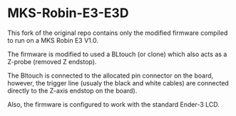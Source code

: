 # MKS-Robin-E3-E3D
This fork of the original repo contains only the modified firmware compiled to run on a MKS Robin E3 V1.0. 

The firmware is modified to used a BLtouch (or clone) which also acts as a Z-probe (removed Z endstop).

The Bltouch is connected to the allocated pin connector on the board, however, the trigger line (usualy the black and white cables) are connected directly to the Z-axis endstop on the board).

Also, the firmware is configured to work with the standard Ender-3 LCD.